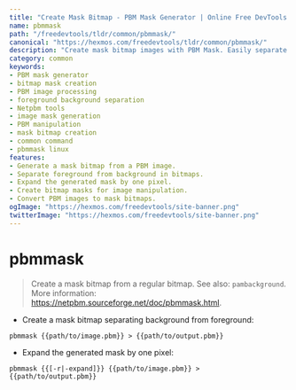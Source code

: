 ```yaml
---
title: "Create Mask Bitmap - PBM Mask Generator | Online Free DevTools by Hexmos"
name: pbmmask
path: "/freedevtools/tldr/common/pbmmask/"
canonical: "https://hexmos.com/freedevtools/tldr/common/pbmmask/"
description: "Create mask bitmap images with PBM Mask. Easily separate foreground and background from PBM files. Free online tool, no registration required."
category: common
keywords:
- PBM mask generator
- bitmap mask creation
- PBM image processing
- foreground background separation
- Netpbm tools
- image mask generation
- PBM manipulation
- mask bitmap creation
- common command
- pbmmask linux
features:
- Generate a mask bitmap from a PBM image.
- Separate foreground from background in bitmaps.
- Expand the generated mask by one pixel.
- Create bitmap masks for image manipulation.
- Convert PBM images to mask bitmaps.
ogImage: "https://hexmos.com/freedevtools/site-banner.png"
twitterImage: "https://hexmos.com/freedevtools/site-banner.png"
---
```


# pbmmask

> Create a mask bitmap from a regular bitmap.
> See also: `pambackground`.
> More information: <https://netpbm.sourceforge.net/doc/pbmmask.html>.

- Create a mask bitmap separating background from foreground:

`pbmmask {{path/to/image.pbm}} > {{path/to/output.pbm}}`

- Expand the generated mask by one pixel:

`pbmmask {{[-r|-expand]}} {{path/to/image.pbm}} > {{path/to/output.pbm}}`
